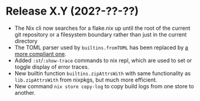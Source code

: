 # Release X.Y (202?-??-??)

* The Nix cli now searches for a flake.nix up until the root of the current git repository or a filesystem boundary rather than just in the current directory
* The TOML parser used by `builtins.fromTOML` has been replaced by [a
  more compliant one](https://github.com/ToruNiina/toml11).
* Added `:st`/`:show-trace` commands to nix repl, which are used to
  set or toggle display of error traces.
* New builtin function `builtins.zipAttrsWith` with same functionality
  as `lib.zipAttrsWith` from nixpkgs, but much more efficient.
* New command `nix store copy-log` to copy build logs from one store
  to another.
